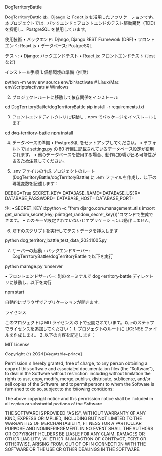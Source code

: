 DogTerritoryBattle


DogTerritoryBattle は、Django と React.js を活用したアプリケーションです。本プロジェクトでは、バックエンドとフロントエンドのテスト駆動開発（TDD）を採用し、PostgreSQL を使用しています。


使用技術
	•	バックエンド: Django, Django REST Framework (DRF)
	•	フロントエンド: React.js
	•	データベース: PostgreSQL


テスト:
	•	Django: バックエンドテスト
	•	React.js: フロントエンドテスト (Jest など)


インストール手順
	1.	仮想環境の準備（推奨）

  python -m venv env
  source env/bin/activate  # Linux/Mac
  env\Scripts\activate     # Windows

  
  2.	プロジェクトルートに移動して依存関係をインストール
  
  cd DogTerritoryBattle/dogTerritoryBattle
  pip install -r requirements.txt


  3.	フロントエンドディレクトリに移動し、npm でパッケージをインストールします
  
  cd dog-territory-battle
  npm install


  4.	データベースの準備
  •	PostgreSQL をセットアップしてください。
  •	デフォルトでは settings.py の 80 行目に記載されているデータベース設定が使用されます。
  •	他のデータベースを使用する場合、動作に影響が出る可能性があるため注意してください。


  5.	.env ファイルの作成
  プロジェクトのルート (DogTerritoryBattle/dogTerritoryBattle) に .env ファイルを作成し、以下の環境変数を記述します：
  
  DEBUG=True
  SECRET_KEY=<Your-Secret-Key>
  DATABASE_NAME=<Your-Database-Name>
  DATABASE_USER=<Your-Database-User>
  DATABASE_PASSWORD=<Your-Database-Password>
  DATABASE_HOST=<Your-Database-Host>
  DATABASE_PORT=<Your-Database-Port>


  注:
  	•	SECRET_KEY はpython -c "from django.core.management.utils import get_random_secret_key; print(get_random_secret_key())"コマンドで生成できます。
  	•	このキーが設定されていないとアプリケーションは動作しません。


  6.	以下のスクリプトを実行してテストデータを挿入します
  
  python dog_territory_battle_test_data_20241005.py


  7.	サーバーの起動
  •	バックエンドサーバー:
  DogTerritoryBattle/dogTerritoryBattle で以下を実行

  python manage.py runserver


  •	フロントエンドサーバー:
  別のターミナルで dog-territory-battle ディレクトリに移動し、以下を実行

  npm start


  自動的にブラウザでアプリケーションが開きます。


ライセンス

このプロジェクトは MITライセンス の下で公開されています。以下のステップでライセンスを追加してください：
	1.	プロジェクトのルートに LICENSE ファイルを作成します。
	2.	以下の内容を記述します：

MIT License

Copyright (c) 2024 [Vegetable-prince]

Permission is hereby granted, free of charge, to any person obtaining a copy
of this software and associated documentation files (the "Software"), to deal
in the Software without restriction, including without limitation the rights
to use, copy, modify, merge, publish, distribute, sublicense, and/or sell
copies of the Software, and to permit persons to whom the Software is
furnished to do so, subject to the following conditions:

The above copyright notice and this permission notice shall be included in all
copies or substantial portions of the Software.

THE SOFTWARE IS PROVIDED "AS IS", WITHOUT WARRANTY OF ANY KIND, EXPRESS OR
IMPLIED, INCLUDING BUT NOT LIMITED TO THE WARRANTIES OF MERCHANTABILITY,
FITNESS FOR A PARTICULAR PURPOSE AND NONINFRINGEMENT. IN NO EVENT SHALL THE
AUTHORS OR COPYRIGHT HOLDERS BE LIABLE FOR ANY CLAIM, DAMAGES OR OTHER
LIABILITY, WHETHER IN AN ACTION OF CONTRACT, TORT OR OTHERWISE, ARISING FROM,
OUT OF OR IN CONNECTION WITH THE SOFTWARE OR THE USE OR OTHER DEALINGS IN THE
SOFTWARE.
